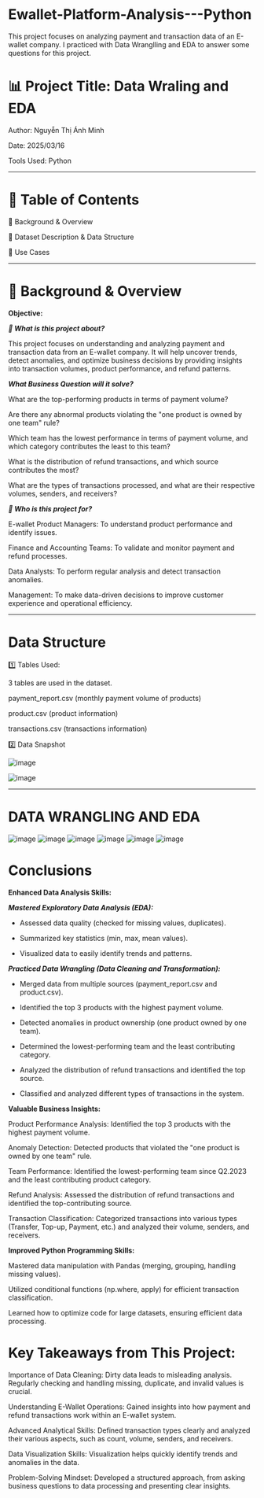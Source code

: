 # Ewallet-Platform-Analysis---Python
This project focuses on analyzing payment and transaction data of an E-wallet company. I practiced with Data Wranglling and EDA to answer some questions for this project.

# 📊 Project Title: Data Wraling and EDA 

Author: Nguyễn Thị Ánh Minh

Date: 2025/03/16

Tools Used: Python

---
# 📑 Table of Contents

📌 Background & Overview

📂 Dataset Description & Data Structure

🔎 Use Cases

---

# 📌 Background & Overview

**Objective:**

***📖 What is this project about?***

This project focuses on understanding and analyzing payment and transaction data from an E-wallet company. It will help uncover trends, detect anomalies, and optimize business decisions by providing insights into transaction volumes, product performance, and refund patterns.

***What Business Question will it solve?***

What are the top-performing products in terms of payment volume?

Are there any abnormal products violating the "one product is owned by one team" rule?

Which team has the lowest performance in terms of payment volume, and which category contributes the least to this team?

What is the distribution of refund transactions, and which source contributes the most?

What are the types of transactions processed, and what are their respective volumes, senders, and receivers?


***👤 Who is this project for?***

E-wallet Product Managers: To understand product performance and identify issues.

Finance and Accounting Teams: To validate and monitor payment and refund processes.

Data Analysts: To perform regular analysis and detect transaction anomalies.

Management: To make data-driven decisions to improve customer experience and operational efficiency.

--- 
# Data Structure

1️⃣ Tables Used:

3 tables are used in the dataset.

payment_report.csv (monthly payment volume of products)

product.csv (product information)

transactions.csv (transactions information)

2️⃣  Data Snapshot

![image](https://github.com/user-attachments/assets/732b95c7-1be5-4ac8-b660-6ba3f471684f)

![image](https://github.com/user-attachments/assets/5fd90ca5-05e7-4e1d-8396-8c2989ed7398)

---
# DATA WRANGLING AND EDA 

![image](https://github.com/user-attachments/assets/a43e8ecd-2a57-4fbd-8239-0db5e835d6c9)
![image](https://github.com/user-attachments/assets/ffcf38b2-fdcb-4f4f-a805-2f350bb94a84)
![image](https://github.com/user-attachments/assets/da68be50-46cb-4987-9468-1973f1e11d87)
![image](https://github.com/user-attachments/assets/063b825c-c373-49ef-8912-0742f1df2565)
![image](https://github.com/user-attachments/assets/4c6e582d-bc23-4424-8c62-ae4afb6e5551)
![image](https://github.com/user-attachments/assets/5683d068-81a9-4ff5-af4d-1df9c3b3c0f1)

# Conclusions 

**Enhanced Data Analysis Skills:**

***Mastered Exploratory Data Analysis (EDA):***

- Assessed data quality (checked for missing values, duplicates).

- Summarized key statistics (min, max, mean values).

- Visualized data to easily identify trends and patterns.

***Practiced Data Wrangling (Data Cleaning and Transformation):***

- Merged data from multiple sources (payment_report.csv and product.csv).

- Identified the top 3 products with the highest payment volume.

- Detected anomalies in product ownership (one product owned by one team).

- Determined the lowest-performing team and the least contributing category.

- Analyzed the distribution of refund transactions and identified the top source.

- Classified and analyzed different types of transactions in the system.

**Valuable Business Insights:**

Product Performance Analysis: Identified the top 3 products with the highest payment volume.

Anomaly Detection: Detected products that violated the "one product is owned by one team" rule.

Team Performance: Identified the lowest-performing team since Q2.2023 and the least contributing product category.

Refund Analysis: Assessed the distribution of refund transactions and identified the top-contributing source.

Transaction Classification: Categorized transactions into various types (Transfer, Top-up, Payment, etc.) and analyzed their volume, senders, and receivers.

**Improved Python Programming Skills:**

Mastered data manipulation with Pandas (merging, grouping, handling missing values).

Utilized conditional functions (np.where, apply) for efficient transaction classification.

Learned how to optimize code for large datasets, ensuring efficient data processing.

# Key Takeaways from This Project:

Importance of Data Cleaning: Dirty data leads to misleading analysis. Regularly checking and handling missing, duplicate, and invalid values is crucial.

Understanding E-Wallet Operations: Gained insights into how payment and refund transactions work within an E-wallet system.

Advanced Analytical Skills: Defined transaction types clearly and analyzed their various aspects, such as count, volume, senders, and receivers.

Data Visualization Skills: Visualization helps quickly identify trends and anomalies in the data.

Problem-Solving Mindset: Developed a structured approach, from asking business questions to data processing and presenting clear insights.








